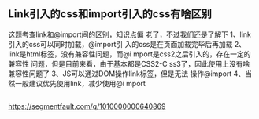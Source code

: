 ## Link引入的css和import引入的css有啥区别
这题考查link和@import间的区别，知识点偏
老了，不过我们还是了解下
1、link引入的css可以同时加载，@import引
入的css是在页面加载完毕后再加载
2、link是html标签，没有兼容性问题，而@i
mport是css2之后引入的，存在一定的兼容性
问题，但是目前来看，由于基本都是CSS2-C
ss3了，因此使用上没有啥兼容性问题了
3、JS可以通过DOM操作link标签，但是无法
操作@import
4、当然一般建议优先使用link，减少使用@i
mport

## <script async></script>
## <script defer></script>
https://segmentfault.com/q/1010000000640869